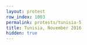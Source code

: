```yaml
---
layout: protest
row_index: 1003
permalink: protests/tunisia-5
title: Tunisia, November 2016
hidden: true
---
```

